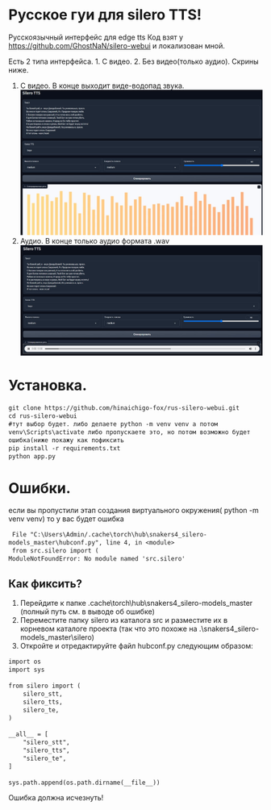 # Русское гуи для silero TTS!
Русскоязычный интерфейс для edge tts 
Код взят у https://github.com/GhostNaN/silero-webui и локализован мной.

Есть 2 типа интерфейса. 1. С видео. 2. Без видео(только аудио). Скрины ниже.
1. С видео. В конце выходит виде-водопад звука.
![Скрин интерфейса с видео(делает видео водопад звука)](https://github.com/hinaichigo-fox/rus-silero-webui/blob/main/vid.jpg)
2. Аудио. В конце только аудио формата .wav
![Скрин интерфейса с аудио(тут только аудио формата .wav)](https://github.com/hinaichigo-fox/rus-silero-webui/blob/main/aud.jpg)

# Установка.
```
git clone https://github.com/hinaichigo-fox/rus-silero-webui.git
cd rus-silero-webui
#тут выбор будет. либо делаете python -m venv venv а потом venv\Scripts\activate либо пропускаете это, но потом возможно будет ошибка(ниже покажу как пофиксить
pip install -r requirements.txt
python app.py
```
# Ошибки.
если вы пропустили этап создания виртуального окружения( python -m venv venv) то у вас будет ошибка
```
 File "C:\Users\Admin/.cache\torch\hub\snakers4_silero-models_master\hubconf.py", line 4, in <module>
 from src.silero import (
ModuleNotFoundError: No module named 'src.silero'
```
## Как фиксить?
1. Перейдите к папке .cache\torch\hub\snakers4_silero-models_master (полный путь см. в выводе об ошибке)
2. Переместите папку silero из каталога src и разместите их в корневом каталоге проекта (так что это похоже на .\snakers4_silero-models_master\silero)
3. Откройте и отредактируйте файл hubconf.py следующим образом:
```
import os
import sys

from silero import (
    silero_stt,
    silero_tts,
    silero_te,
)

__all__ = [
    "silero_stt",
    "silero_tts",
    "silero_te",
]

sys.path.append(os.path.dirname(__file__))
```
Ошибка должна исчезнуть!
